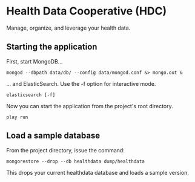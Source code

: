 Health Data Cooperative (HDC)
==========

Manage, organize, and leverage your health data.

Starting the application
------------------------

First, start MongoDB...

    mongod --dbpath data/db/ --config data/mongod.conf &> mongo.out &

... and ElasticSearch. Use the -f option for interactive mode.

    elasticsearch [-f]

Now you can start the application from the project's root directory.

    play run


Load a sample database
----------------------

From the project directory, issue the command:

    mongorestore --drop --db healthdata dump/healthdata

This drops your current healthdata database and loads a sample version.
